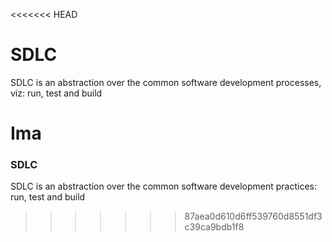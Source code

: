 <<<<<<< HEAD
# SDLC

SDLC is an abstraction over the common software development processes, viz: run, test and build

Ima
=======
### SDLC ###

SDLC is an abstraction over the common software development practices: run, test and build
>>>>>>> 87aea0d610d6ff539760d8551df3c39ca9bdb1f8
